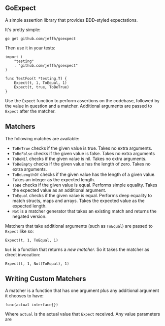 GoExpect
----------

A simple assertion library that provides BDD-styled expectations.

It's pretty simple:

    go get github.com/jeffh/goexpect

Then use it in your tests:

    import (
        "testing"
        . "github.com/jeffh/goexpect"
    )

    func TestFoo(t *testing.T) {
        Expect(t, 1, ToEqual, 1)
        Expect(t, true, ToBeTrue)
    }

Use the `Expect` function to perform assertions on the codebase, followed by
the value in question and a matcher. Additional arguments are passed to `Expect` after the matcher.

Matchers
------------

The following matches are available:

 - `ToBeTrue` checks if the given value is true. Takes no extra arguments.
 - `ToBeFalse` checks if the given value is false. Takes no extra arguments
 - `ToBeNil` checks if the given value is nil. Takes no extra arguments.
 - `ToBeEmpty` checks if the given value has the length of zero. Takes no extra arguments.
 - `ToBeLengthOf` checks if the given value has the length of a given value. Takes an integer as the expected length.
 - `ToBe` checks if the given value is equal. Performs simple equality. Takes the expected value as an additional argument.
 - `ToEqual` checks if the given value is equal. Performs deep equality to match structs, maps and arrays. Takes the expected value as the expected length.
 - `Not` is a matcher generator that takes an existing match and returns the negated version.

Matchers that take additional arguments (such as `ToEqual`) are passed to `Expect` like so:

    Expect(t, 1, ToEqual, 1)

`Not` is a function that returns a *new matcher*. So it takes the matcher as direct invocation:

    Expect(t, 1, Not(ToEqual), 1)

Writing Custom Matchers
-----------------------

A matcher is a function that has one argument plus any additional argument it chooses to have:

    func(actual interface{})

Where `actual` is the actual value that `Expect` received. Any value parameters are 